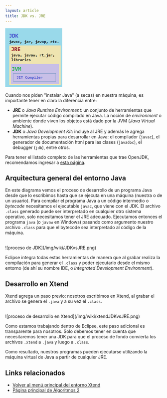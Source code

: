 ```yaml
---
layout: article
title: JDK vs. JRE
---
```


![jdk set of tools](/img/wiki/JDKandJREandJVM.png)

Cuando nos piden "instalar Java" (a secas) en nuestra máquina, es importante tener en claro la diferencia entre:

- **JRE** o _Java Runtime Environment_: un conjunto de herramientas que permite ejecutar código compilado en Java. La noción de _environment_ o ambiente donde viven los objetos está dado por la JVM (_Java Virtual Machine_).
- **JDK** o _Java Development Kit_: incluye al JRE y además le agrega herramientas propias para desarrollar en Java: el compilador (`javac`), el generador de documentación html para las clases (`javadoc`), el debugger (`jdb`), entre otros.

Para tener el listado completo de las herramientas que trae OpenJDK, recomendamos ingresar a [esta página](https://openjdk.java.net/tools/index.html).

## Arquitectura general del entorno Java

En este diagrama vemos el proceso de desarrollo de un programa Java desde que lo escribimos hasta que se ejecuta en una máquina (nuestra o de un usuario). Para compilar el programa Java a un código intermedio o _bytecode_ necesitamos el ejecutable `javac`, que viene con el JDK. El archivo `.class` generado puede ser interpretado en cualquier otro sistema operativo, solo necesitamos tener el JRE adecuado. Ejecutamos entonces el programa `java` (o `javaw` en Windows) pasando como argumento nuestro archivo `.class` para que el bytecode sea interpretado al código de la máquina.

<br/>
![proceso de JDK](/img/wiki/JDKvsJRE.png)
<br/>

Eclipse integra todas estas herramientas de manera que al grabar realiza la compilación para generar el `.class` y poder ejecutarlo desde el mismo entorno (de ahí su nombre IDE, o _Integrated Development Environment_).

## Desarrollo en Xtend

Xtend agrega un paso previo: nosotros escribimos en Xtend, al grabar el archivo se genera el `.java` y a su vez el `.class`.

<br/>
![proceso de desarrollo en Xtend](/img/wiki/xtendJDKvsJRE.png)
<br/>

Como estamos trabajando dentro de Eclipse, este paso adicional es transparente para nosotros. Solo debemos tener en cuenta que necesitaremos tener una JDK para que el proceso de fondo convierta los archivos `.xtend` a `.java` y luego a `.class`.

Como resultado, nuestros programas pueden ejecutarse utilizando la máquina virtual de Java a partir de cualquier JRE.

## Links relacionados

- [Volver al menú principal del entorno Xtend](xtend-principal.html)
- [Página principal de Algoritmos 2](algo2-temario.html)
